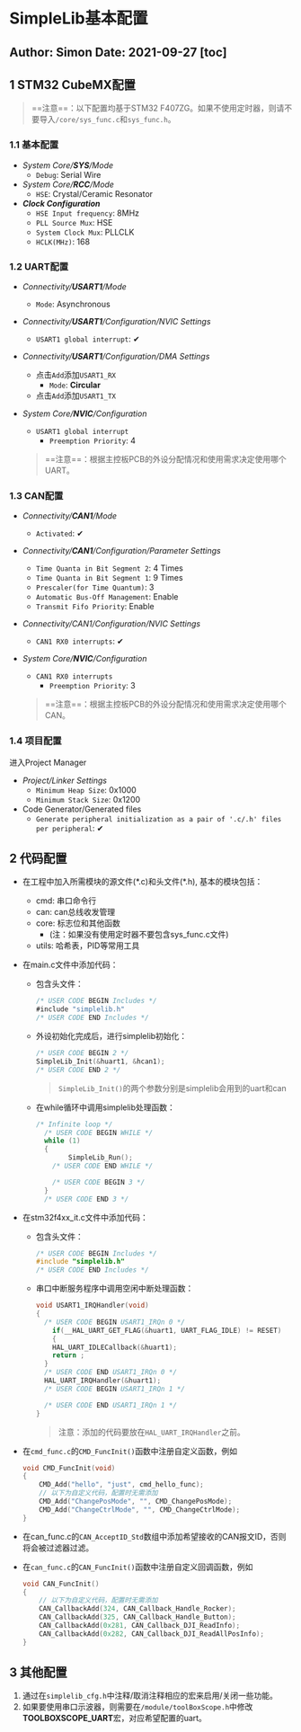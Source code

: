 # SimpleLib基本配置
Author: Simon
Date: 2021-09-27
[toc]
---
## 1 STM32 CubeMX配置

> ==注意==：以下配置均基于STM32 F407ZG。如果不使用定时器，则请不要导入`/core/sys_func.c`和`sys_func.h`。

### 1.1 基本配置

* *System Core/**SYS**/Mode*
  * `Debug`: Serial Wire
* *System Core/**RCC**/Mode*
  * `HSE`: Crystal/Ceramic Resonator
* ***Clock Configuration***
  * `HSE Input frequency`: 8MHz
  * `PLL Source Mux`: HSE
  * `System Clock Mux`: PLLCLK
  * `HCLK(MHz)`: 168

### 1.2 UART配置

* *Connectivity/**USART1**/Mode*
  * `Mode`: Asynchronous
* *Connectivity/**USART1**/Configuration/NVIC Settings*
  - `USART1 global interrupt`: ✔
* *Connectivity/**USART1**/Configuration/DMA Settings*
  - 点击`Add`添加`USART1_RX`
    - `Mode`: **Circular**
  - 点击`Add`添加`USART1_TX`
* *System Core/**NVIC**/Configuration*
  * `USART1 global interrupt`
    * `Preemption Priority`: 4
  
  >  ==注意==：根据主控板PCB的外设分配情况和使用需求决定使用哪个UART。

### 1.3  CAN配置

* *Connectivity/**CAN1**/Mode*
  
  - `Activated`: ✔
* *Connectivity/**CAN1**/Configuration/Parameter Settings*
  - `Time Quanta in Bit Segment 2`: 4 Times
  - `Time Quanta in Bit Segment 1`: 9 Times
  - `Prescaler(for Time Quantum)`: 3
  - `Automatic Bus-Off Management`: Enable
  - `Transmit Fifo Priority`: Enable
* *Connectivity/CAN1/Configuration/NVIC Settings*
  
  - `CAN1 RX0 interrupts`: ✔
* *System Core/**NVIC**/Configuration*
  * `CAN1 RX0 interrupts`
    * `Preemption Priority`: 3
  
  >  ==注意==：根据主控板PCB的外设分配情况和使用需求决定使用哪个CAN。

### 1.4 项目配置

进入Project Manager

* *Project/Linker Settings*
  * `Minimum Heap Size`: 0x1000
  * `Minimum Stack Size`: 0x1200
* Code Generator/Generated files
  * `Generate peripheral initialization as a pair of '.c/.h' files per peripheral`: ✔

## 2 代码配置

* 在工程中加入所需模块的源文件(\*.c)和头文件(\*.h), 基本的模块包括：

  * cmd: 串口命令行
  * can: can总线收发管理
  * core: 标志位和其他函数 
    * (注：如果没有使用定时器不要包含sys_func.c文件)
  * utils: 哈希表，PID等常用工具

* 在main.c文件中添加代码：

  * 包含头文件：

    ```c#
    /* USER CODE BEGIN Includes */
    #include "simplelib.h"
    /* USER CODE END Includes */
    ```

  * 外设初始化完成后，进行simplelib初始化：

    ```c
    /* USER CODE BEGIN 2 */
    SimpleLib_Init(&huart1, &hcan1);
    /* USER CODE END 2 */
    ```

    > `SimpleLib_Init()`的两个参数分别是simplelib会用到的uart和can

  * 在while循环中调用simplelib处理函数：

    ```c
    /* Infinite loop */
      /* USER CODE BEGIN WHILE */
      while (1)
      {
    		SimpleLib_Run();
        /* USER CODE END WHILE */
    
        /* USER CODE BEGIN 3 */
      }
      /* USER CODE END 3 */
    ```

* 在stm32f4xx_it.c文件中添加代码：

  * 包含头文件：

    ```c
    /* USER CODE BEGIN Includes */
    #include "simplelib.h"
    /* USER CODE END Includes */
    ```

  * 串口中断服务程序中调用空闲中断处理函数：

    ```c
    void USART1_IRQHandler(void)
    {
      /* USER CODE BEGIN USART1_IRQn 0 */
    	if(__HAL_UART_GET_FLAG(&huart1, UART_FLAG_IDLE) != RESET)
    	{
        HAL_UART_IDLECallback(&huart1);
        return ;
      }
      /* USER CODE END USART1_IRQn 0 */
      HAL_UART_IRQHandler(&huart1);
      /* USER CODE BEGIN USART1_IRQn 1 */
    
      /* USER CODE END USART1_IRQn 1 */
    }
    ```

    > 注意：添加的代码要放在`HAL_UART_IRQHandler`之前。

+ 在`cmd_func.c`的`CMD_FuncInit()`函数中注册自定义函数，例如

  ```c
  void CMD_FuncInit(void) 
  {
      CMD_Add("hello", "just", cmd_hello_func);
      // 以下为自定义代码，配置时无需添加
      CMD_Add("ChangePosMode", "", CMD_ChangePosMode);
      CMD_Add("ChangeCtrlMode", "", CMD_ChangeCtrlMode);
  }
  
  ```

+ 在can_func.c的`CAN_AcceptID_Std`数组中添加希望接收的CAN报文ID，否则将会被过滤器过滤。

+ 在`can_func.c`的`CAN_FuncInit()`函数中注册自定义回调函数，例如

  ```c
  void CAN_FuncInit()
  {
      // 以下为自定义代码，配置时无需添加
      CAN_CallbackAdd(324, CAN_Callback_Handle_Rocker);
      CAN_CallbackAdd(325, CAN_Callback_Handle_Button);
      CAN_CallbackAdd(0x281, CAN_Callback_DJI_ReadInfo);
      CAN_CallbackAdd(0x282, CAN_Callback_DJI_ReadAllPosInfo);
  }
  ```
  
  

## 3 其他配置

1. 通过在`simplelib_cfg.h`中注释/取消注释相应的宏来启用/关闭一些功能。
2. 如果要使用串口示波器，则需要在`/module/toolBoxScope.h`中修改**TOOLBOXSCOPE_UART**宏，对应希望配置的uart。
